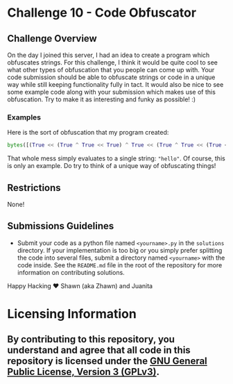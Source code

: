 # Challenge 10 - Code Obfuscator

## Challenge Overview

On the day I joined this server, I had an idea to create a program which obfuscates strings. For this challenge, I think it would be quite cool to see what other types of obfuscation that you people can come up with. Your code submission should be able to obfuscate strings or code in a unique way while still keeping functionality fully in tact. It would also be nice to see some example code along with your submission which makes use of this obfuscation. Try to make it as interesting and funky as possible! :)

### Examples

Here is the sort of obfuscation that my program created:

```py
bytes([(True << (True ^ True << True) ^ True << (True ^ True << (True << True)) ^ True << (True << True ^ True << (True << True))), (True ^ True << (True << True) ^ True << (True ^ True << (True << True)) ^ True << (True << True ^ True << (True << True))), (True << (True << True) ^ True << (True ^ True << True) ^ True << (True ^ True << (True << True)) ^ True << (True << True ^ True << (True << True))), (True << (True << True) ^ True << (True ^ True << True) ^ True << (True ^ True << (True << True)) ^ True << (True << True ^ True << (True << True))), (True ^ True << True ^ True << (True << True) ^ True << (True ^ True << True) ^ True << (True ^ True << (True << True)) ^ True << (True << True ^ True << (True << True)))]).decode()
```

That whole mess simply evaluates to a single string: `"hello"`. Of course, this is only an example. Do try to think of a unique way of obfuscating things!

## Restrictions

None!

## Submissions Guidelines

* Submit your code as a python file named `<yourname>.py` in the `solutions` directory. If your implementation is too big or you simply prefer splitting the code into several files, submit a directory named `<yourname>` with the code inside. See the `README.md` file in the root of the repository for more information on contributing solutions.

Happy Hacking ❤️ Shawn (aka Zhawn) and Juanita

# Licensing Information

## By contributing to this repository, you understand and agree that all code in this repository is licensed under the [GNU General Public License, Version 3 (GPLv3)](https://www.gnu.org/licenses/gpl-3.0.html).

